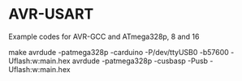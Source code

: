 # AVR-USART
Example codes for AVR-GCC and ATmega328p, 8 and 16

make
avrdude -patmega328p -carduino -P/dev/ttyUSB0 -b57600 -Uflash:w:main.hex
avrdude -patmega328p -cusbasp -Pusb -Uflash:w:main.hex

